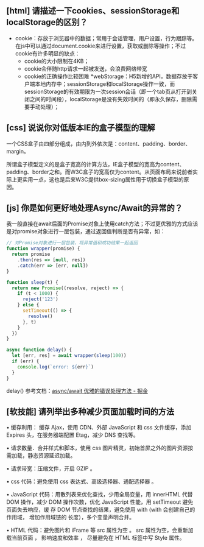## [html] 请描述一下cookies、sessionStorage和localStorage的区别？

* cookie：存放于浏览器中的数据；常用于会话管理，用户设置，行为跟踪等。在js中可以通过document.cookie来进行设置，获取或删除等操作；不过cookie有许多明显的缺点：
  * cookie的大小限制在4KB；
  * cookie会伴随http请求一起被发送，会浪费网络带宽
  * cookie的正确操作比较困难
*webStorage：H5新增的API，数据存放于客户端本地内存中；sessionStorage和localStorage操作一致，而sessionStorage的有效期限为一次session会话（即一个tab页从打开到关闭之间的时间段），localStorage是没有失效时间的（即永久保存，删除需要手动处理）；

## [css] 说说你对低版本IE的盒子模型的理解

一个CSS盒子由四部分组成，由内到外依次是：content、padding、border、margin。

所谓盒子模型定义的是盒子宽高的计算方法，IE盒子模型的宽高为content、padding、border之和。而W3C盒子的宽高仅为content。从页面布局来说前者实际上更实用一点，这也是后来W3C提供box-sizing属性用于切换盒子模型的原因。

## [js] 你是如何更好地处理Async/Await的异常的？

我一般直接在await后面的Promise对象上使用catch方法；不过更优雅的方式应该是对promise对象进行一层包装，通过返回值判断是否有异常，如：

```javascript
// 对Promise对象进行一层包装，将异常值和成功结果一起返回
function wrapper(promise) {
  return promise
    .then(res => [null, res])
    .catch(err => [err, null])
}

function sleep(t) {
  return new Promise((resolve, reject) => {
    if (t < 1000) {
      reject('123')
    } else {
      setTimeout(() => {
        resolve()
      }, t)
    }
  })
}

async function delay() {
  let [err, res] = await wrapper(sleep(100))
  if (err) {
    console.log(`error: ${err}`)
  }
}
```

delay()
参考文档：[async/await 优雅的错误处理方法 - 掘金](https://juejin.im/post/5c49eb28f265da613a545a4b)

## [软技能] 请列举出多种减少页面加载时间的方法

• 缓存利用： 缓存 Ajax，使用 CDN、外部 JavaScript 和 css 文件缓存，添加 Expires 头，在服务器端配置 Etag，减少 DNS 查找等。

• 请求数量．合并样式和脚本，使用 css 图片精灵，初始首屏之外的图片资源按需加载，静态资源延迟加载。

• 请求带宽：压缩文件，开启 GZIP 。

• css 代码：避免使用 css 表达式、高级选择器、通配选择器 。

• JavaScript 代码：用散列表来优化查找，少用全局变量，用 innerHTML 代替 DOM 操作，减少 DOM 操作次数，优化 JavaScript 性能，用 setTimeout 避免页面失去响应，缓 存 DOM 节点查找的结果，避免使用 with (with 会创建自己的作用域， 增加作用域链的 长度），多个变量声明合并。

• HTML 代码：避免图片和 iFrame 等 src 属性为空 。 src 属性为空，会重新加载当前页面 ， 影响速度和效率 ， 尽量避免在 HTML 标签中写 Style 属性。
